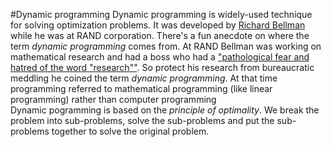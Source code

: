 #Dynamic programming
Dynamic programming is widely-used technique for solving optimization problems. It was developed by [Richard Bellman](https://en.wikipedia.org/wiki/Richard_Bellman) while he was at RAND corporation. There's a fun anecdote on where the term *dynamic programming* comes from. At RAND Bellman was working on mathematical research and had a boss who had a ["pathological fear and hatred of the word "research""](https://web.archive.org/web/20050110161049/http://www.wu-wien.ac.at/usr/h99c/h9951826/bellman_dynprog.pdf). So protect his research from bureaucratic meddling he coined the term *dynamic programming*. At that time programming referred to mathematical programming (like linear programming) rather than computer programming <br>
Dynamic pogramming is based on the *principle of optimality*. We break the problem into sub-problems, solve the sub-problems and put the sub-problems together to solve the original problem. 
